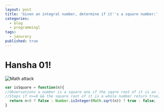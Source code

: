 ```yaml
---
layout: post
title: 'Given an integral number, determine if it''s a square number:'
categories:
  - blog
  - programmingl
tags:
  - janurary
published: true
---
```


# Hansha 01! 

![Math attack](https://amp.businessinsider.com/images/56e83e93dd08955e538b45b5-750-563.jpg)

```javascript
var isSquare = function(n){
//Observations a number is a square one if the sqare root of it is an integer.
//Steps if n>=0 && the square root of it is a whole number return true, else false.
  return n<0 ? false : Number.isInteger(Math.sqrt(n)) ? true : false;
}
```
